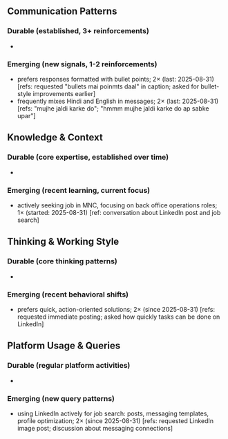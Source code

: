 ## Communication Patterns
### Durable (established, 3+ reinforcements)
- 

### Emerging (new signals, 1-2 reinforcements)
- prefers responses formatted with bullet points; 2× (last: 2025-08-31) [refs: requested "bullets mai poinmts daal" in caption; asked for bullet-style improvements earlier]
- frequently mixes Hindi and English in messages; 2× (last: 2025-08-31) [refs: "mujhe jaldi karke do"; "hmmm mujhe jaldi karke do ap sabke upar"]

## Knowledge & Context
### Durable (core expertise, established over time)
- 

### Emerging (recent learning, current focus)
- actively seeking job in MNC, focusing on back office operations roles; 1× (started: 2025-08-31) [ref: conversation about LinkedIn post and job search]

## Thinking & Working Style
### Durable (core thinking patterns)
- 

### Emerging (recent behavioral shifts)
- prefers quick, action-oriented solutions; 2× (since 2025-08-31) [refs: requested immediate posting; asked how quickly tasks can be done on LinkedIn]

## Platform Usage & Queries
### Durable (regular platform activities)
- 

### Emerging (new query patterns)
- using LinkedIn actively for job search: posts, messaging templates, profile optimization; 2× (since 2025-08-31) [refs: requested LinkedIn image post; discussion about messaging connections]